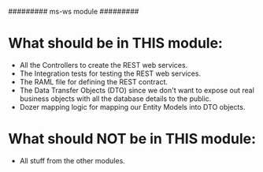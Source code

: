 ######### ms-ws module #########

# What should be in THIS module:

* All the Controllers to create the REST web services.
* The Integration tests for testing the REST web services.
* The RAML file for defining the REST contract.
* The Data Transfer Objects (DTO) since we don't want to expose out real business objects with all the database details to the public.
* Dozer mapping logic for mapping our Entity Models into DTO objects.

# What should NOT be in THIS module:

* All stuff from the other modules.
